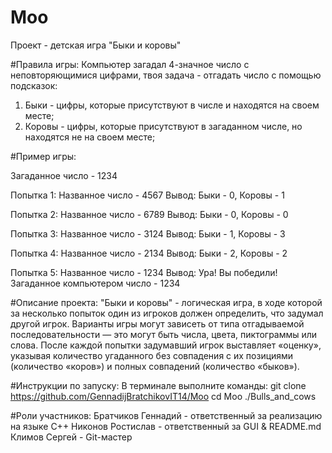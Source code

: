 # Moo
Проект - детская игра "Быки и коровы"

#Правила игры:
Компьютер загадал 4-значное число с неповторяющимися цифрами, твоя задача - отгадать число с помощью подсказок:
1) Быки - цифры, которые присутствуют в числе и находятся на своем месте;
2) Коровы - цифры, которые присутствуют в загаданном числе, но находятся не на своем месте;

#Пример игры:

Загаданное число - 1234

Попытка 1:
Названное число - 4567
Вывод: Быки - 0, Коровы - 1

Попытка 2:
Названное число - 6789
Вывод: Быки - 0, Коровы - 0

Попытка 3:
Названное число - 3124
Вывод: Быки - 1, Коровы - 3

Попытка 4:
Названное число - 2134
Вывод: Быки - 2, Коровы - 2

Попытка 5:
Названное число - 1234
Вывод: 
Ура!
Вы победили!
Загаданное компьютером число - 1234




#Описание проекта: 
"Быки и коровы" - логическая игра, в ходе которой за несколько попыток один из игроков должен определить, что задумал другой игрок. 
Варианты игры могут зависеть от типа отгадываемой последовательности — это могут быть числа, цвета, пиктограммы или слова. 
После каждой попытки задумавший игрок выставляет «оценку», указывая количество угаданного без совпадения с их позициями (количество «коров») и полных совпадений (количество «быков»). 




#Инструкции по запуску:
В терминале выполните команды:
git clone https://github.com/GennadijBratchikovIT14/Moo
cd Moo
./Bulls_and_cows




#Роли участников:
Братчиков Геннадий - ответственный за реализацию на языке C++
Никонов Ростислав - ответственный за GUI & README.md 
Климов Сергей - Git-мастер
